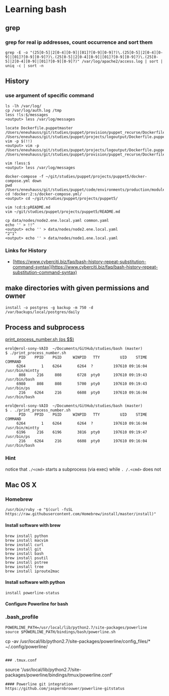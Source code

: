 # Learning bash
## grep
### grep for real ip addresses, count occurrence and sort them
```
grep -E -o "(25[0-5]|2[0-4][0-9]|[01]?[0-9][0-9]?)\.(25[0-5]|2[0-4][0-9]|[01]?[0-9][0-9]?)\.(25[0-5]|2[0-4][0-9]|[01]?[0-9][0-9]?)\.(25[0-5]|2[0-4][0-9]|[01]?[0-9][0-9]?)" /var/log/apache2/access.log | sort | uniq -c | sort -n
```

## History
### use argument of specific command 
```
ls -lh /var/log/
cp /var/log/auth.log /tmp
less !ls:$/messages
<output> less /var/log/messages

locate Dockerfile.puppetmaster
/Users/eneuhauss/git/studies/puppet/provision/puppet_recurse/Dockerfile.puppetmaster
/Users/eneuhauss/git/studies/puppet/projects/logoutput/Dockerfile.puppetmaster
vim -p $(!!)
<output> vim -p /Users/eneuhauss/git/studies/puppet/projects/logoutput/Dockerfile.puppetmaster /Users/eneuhauss/git/studies/puppet/provision/puppet_recurse/Dockerfile.puppetmaster

vim !less:$
<output> less /var/log/messages

docker-compose -f ~/git/studies/puppet/projects/puppet5/docker-compose.yml down
pwd
/Users/eneuhauss/git/studies/puppet/code/environments/production/modules/motd
cd !docker:2:s/docker-compose.yml/
<output> cd ~/git/studies/puppet/projects/puppet5/

vim !cd:$:pREADME.md
vim ~/git/studies/puppet/projects/puppet5/README.md

cp data/nodes/node2.ene.local.yaml common.yaml
echo '' > !!^ 
<output> echo '' > data/nodes/node2.ene.local.yaml
^2^1^
<output> echo '' > data/nodes/node1.ene.local.yaml

```
### Links for History

  * [https://www.cyberciti.biz/faq/bash-history-repeat-substitution-command-syntax](https://www.cyberciti.biz/faq/bash-history-repeat-substitution-command-syntax)

## make directories with given permissions and owner
```
install -o postgres -g backup -m 750 -d /var/backups/local/postgres/daily
```

## Process and subprocess
[print_process_number.sh (ps $$)](./print_process_number.sh)

```
erol@erol-sony-VAIO  ~/Documents/GitHub/studies/bash (master)
$ ./print_process_number.sh
      PID    PPID    PGID     WINPID   TTY         UID    STIME COMMAND
     6264       1    6264       6264  ?         197610 09:16:04 /usr/bin/mintty
      808     216     808       6728  pty0      197610 09:19:43 /usr/bin/bash
     6980     808     808       5700  pty0      197610 09:19:43 /usr/bin/ps
      216    6264     216       6608  pty0      197610 09:16:04 /usr/bin/bash

erol@erol-sony-VAIO  ~/Documents/GitHub/studies/bash (master)
$ . ./print_process_number.sh
      PID    PPID    PGID     WINPID   TTY         UID    STIME COMMAND
     6264       1    6264       6264  ?         197610 09:16:04 /usr/bin/mintty
     6196     216    6196       3816  pty0      197610 09:19:47 /usr/bin/ps
      216    6264     216       6608  pty0      197610 09:16:04 /usr/bin/bash
```
### Hint
notice that ```./<cmd>``` starts a subprocess (via exec)
while ```. /.<cmd>``` does not

## Mac OS X
### Homebrew
```
/usr/bin/ruby -e "$(curl -fsSL https://raw.githubusercontent.com/Homebrew/install/master/install)"
```

#### Install software with brew
```
brew install python
brew install macvim
brew install curl
brew install git
brew install bash
brew install psutil
brew install pstree
brew install tree
brew install iproute2mac
```

#### Install software with python
```
install powerline-status
```

#### Configure Powerline for bash
### .bash_profile
```
POWERLINE_PATH=/usr/local/lib/python2.7/site-packages/powerline
source $POWERLINE_PATH/bindings/bash/powerline.sh
```
cp -av /usr/local/lib/python2.7/site-packages/powerline/config_files/* ~/.config/powerline/
```

### .tmux.conf
```
source '/usr/local/lib/python2.7/site-packages/powerline/bindings/tmux/powerline.conf'
```
#### Powerline git integration
https://github.com/jaspernbrouwer/powerline-gitstatus
